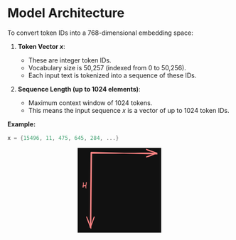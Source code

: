 # Model Architecture

To convert token IDs into a 768-dimensional embedding space:

1. **Token Vector $x$**:
     - These are integer token IDs.
     - Vocabulary size is 50,257 (indexed from 0 to 50,256).
     - Each input text is tokenized into a sequence of these IDs.

2. **Sequence Length (up to 1024 elements)**:
     - Maximum context window of 1024 tokens.
     - This means the input sequence $x$ is a vector of up to 1024 token IDs.

**Example:**

```c
x = {15496, 11, 475, 645, 284, ...}
```
<div align="center">

![mat](image.png)

</div>